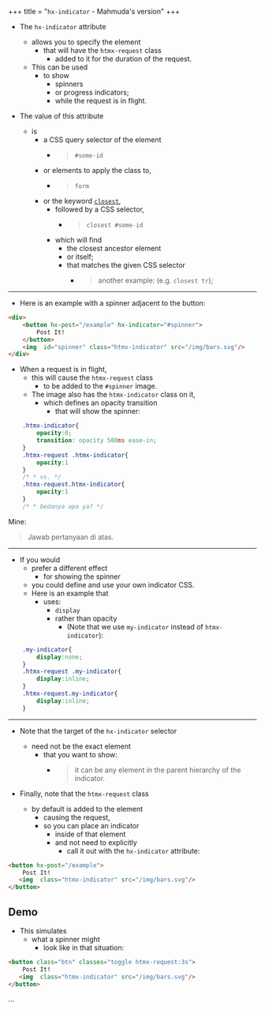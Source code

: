 +++
title = "`hx-indicator` - Mahmuda's version"
+++

- The `hx-indicator` attribute
  - allows you to specify the element
    - that will have the `htmx-request` class
      - added to it for the duration of the request.
  - This can be used
    - to show
      - spinners
      - or progress indicators;
      - while the request is in flight.

- The value of this attribute
  - is
    - a CSS query selector of the element
      - > `#some-id`
    - or elements to apply the class to,
      - > `form`
    - or the keyword [`closest`](https://developer.mozilla.org/docs/Web/API/Element/closest),
      - followed by a CSS selector,
        - > `closest #some-id`
      - which will find
        - the closest ancestor element
        - or itself;
        - that matches the given CSS selector
          - > another example: (e.g. `closest tr`);

---

- Here is an example with a spinner adjacent to the button:

```html
<div>
    <button hx-post="/example" hx-indicator="#spinner">
        Post It!
    </button>
    <img  id="spinner" class="htmx-indicator" src="/img/bars.svg"/>
</div>
```

- When a request is in flight,
  - this will cause the `htmx-request` class
    - to be added to the `#spinner` image.
  - The image also has the `htmx-indicator` class on it,
    - which defines an opacity transition
      - that will show the spinner:

```css
    .htmx-indicator{
        opacity:0;
        transition: opacity 500ms ease-in;
    }
    .htmx-request .htmx-indicator{
        opacity:1
    }
    /* * vs. */
    .htmx-request.htmx-indicator{
        opacity:1
    }
    /* * bedanya apa ya? */
```

Mine:
> Jawab pertanyaan di atas.

---

- If you would
  - prefer a different effect
    - for showing the spinner
  - you could define and use your own indicator CSS.
  - Here is an example that
    - uses:
      - `display`
      - rather than opacity
        - (Note that we use `my-indicator` instead of `htmx-indicator`):

```css
    .my-indicator{
        display:none;
    }
    .htmx-request .my-indicator{
        display:inline;
    }
    .htmx-request.my-indicator{
        display:inline;
    }
```

---

- Note that the target of the `hx-indicator` selector
  - need not be the exact element
    - that you want to show:
      - > it can be any element in the parent hierarchy of the indicator.

- Finally, note that the `htmx-request` class
  - by default is added to the element
    - causing the request,
    - so you can place an indicator
      - inside of that element
      - and not need to explicitly
        - call it out with the `hx-indicator` attribute:

```html
<button hx-post="/example">
    Post It!
   <img  class="htmx-indicator" src="/img/bars.svg"/>
</button>
```

## Demo

- This simulates
  - what a spinner might
    - look like in that situation:

```html
<button class="btn" classes="toggle htmx-request:3s">
    Post It!
   <img  class="htmx-indicator" src="/img/bars.svg"/>
</button>
```

...
